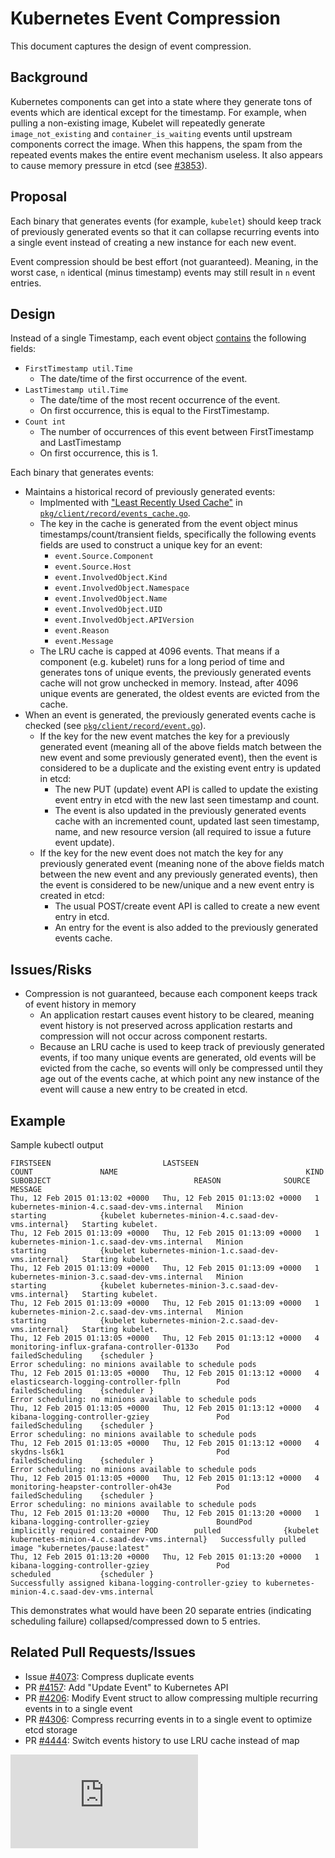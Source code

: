 # Kubernetes Event Compression

This document captures the design of event compression.


## Background

Kubernetes components can get into a state where they generate tons of events which are identical except for the timestamp. For example, when pulling a non-existing image, Kubelet will repeatedly generate ```image_not_existing``` and ```container_is_waiting``` events until upstream components correct the image. When this happens, the spam from the repeated events makes the entire event mechanism useless. It also appears to cause memory pressure in etcd (see [#3853](https://github.com/GoogleCloudPlatform/kubernetes/issues/3853)).

## Proposal
Each binary that generates events (for example, ```kubelet```) should keep track of previously generated events so that it can collapse recurring events into a single event instead of creating a new instance for each new event.

Event compression should be best effort (not guaranteed). Meaning, in the worst case, ```n``` identical (minus timestamp) events may still result in ```n``` event entries.

## Design
Instead of a single Timestamp, each event object [contains](https://github.com/GoogleCloudPlatform/kubernetes/blob/master/pkg/api/types.go#L1111) the following fields:
 * ```FirstTimestamp util.Time```
   * The date/time of the first occurrence of the event.
 * ```LastTimestamp util.Time```
   * The date/time of the most recent occurrence of the event.
   * On first occurrence, this is equal to the FirstTimestamp.
 * ```Count int```
   * The number of occurrences of this event between FirstTimestamp and LastTimestamp
   * On first occurrence, this is 1.

Each binary that generates events:
 * Maintains a historical record of previously generated events:
   * Implmented with ["Least Recently Used Cache"](https://github.com/golang/groupcache/blob/master/lru/lru.go) in [```pkg/client/record/events_cache.go```](https://github.com/GoogleCloudPlatform/kubernetes/tree/master/pkg/client/record/events_cache.go).
   * The key in the cache is generated from the event object minus timestamps/count/transient fields, specifically the following events fields are used to construct a unique key for an event:
     * ```event.Source.Component```
     * ```event.Source.Host```
     * ```event.InvolvedObject.Kind```
     * ```event.InvolvedObject.Namespace```
     * ```event.InvolvedObject.Name```
     * ```event.InvolvedObject.UID```
     * ```event.InvolvedObject.APIVersion```
     * ```event.Reason```
     * ```event.Message```
   * The LRU cache is capped at 4096 events. That means if a component (e.g. kubelet) runs for a long period of time and generates tons of unique events, the previously generated events cache will not grow unchecked in memory. Instead, after 4096 unique events are generated, the oldest events are evicted from the cache.
 * When an event is generated, the previously generated events cache is checked (see [```pkg/client/record/event.go```](https://github.com/GoogleCloudPlatform/kubernetes/blob/master/pkg/client/record/event.go)).
   * If the key for the new event matches the key for a previously generated event (meaning all of the above fields match between the new event and some previously generated event), then the event is considered to be a duplicate and the existing event entry is updated in etcd:
     * The new PUT (update) event API is called to update the existing event entry in etcd with the new last seen timestamp and count.
     * The event is also updated in the previously generated events cache with an incremented count, updated last seen timestamp, name, and new resource version (all required to issue a future event update).
   * If the key for the new event does not match the key for any previously generated event (meaning none of the above fields match between the new event and any previously generated events), then the event is considered to be new/unique and a new event entry is created in etcd:
     * The usual POST/create event API is called to create a new event entry in etcd.
     * An entry for the event is also added to the previously generated events cache.

## Issues/Risks
 * Compression is not guaranteed, because each component keeps track of event history in memory
   * An application restart causes event history to be cleared, meaning event history is not preserved across application restarts and compression will not occur across component restarts.
   * Because an LRU cache is used to keep track of previously generated events, if too many unique events are generated, old events will be evicted from the cache, so events will only be compressed until they age out of the events cache, at which point any new instance of the event will cause a new entry to be created in etcd.

## Example
Sample kubectl output
```
FIRSTSEEN                         LASTSEEN                          COUNT               NAME                                          KIND                SUBOBJECT                                REASON              SOURCE                                                  MESSAGE
Thu, 12 Feb 2015 01:13:02 +0000   Thu, 12 Feb 2015 01:13:02 +0000   1                   kubernetes-minion-4.c.saad-dev-vms.internal   Minion                                                       starting            {kubelet kubernetes-minion-4.c.saad-dev-vms.internal}   Starting kubelet.
Thu, 12 Feb 2015 01:13:09 +0000   Thu, 12 Feb 2015 01:13:09 +0000   1                   kubernetes-minion-1.c.saad-dev-vms.internal   Minion                                                       starting            {kubelet kubernetes-minion-1.c.saad-dev-vms.internal}   Starting kubelet.
Thu, 12 Feb 2015 01:13:09 +0000   Thu, 12 Feb 2015 01:13:09 +0000   1                   kubernetes-minion-3.c.saad-dev-vms.internal   Minion                                                       starting            {kubelet kubernetes-minion-3.c.saad-dev-vms.internal}   Starting kubelet.
Thu, 12 Feb 2015 01:13:09 +0000   Thu, 12 Feb 2015 01:13:09 +0000   1                   kubernetes-minion-2.c.saad-dev-vms.internal   Minion                                                       starting            {kubelet kubernetes-minion-2.c.saad-dev-vms.internal}   Starting kubelet.
Thu, 12 Feb 2015 01:13:05 +0000   Thu, 12 Feb 2015 01:13:12 +0000   4                   monitoring-influx-grafana-controller-0133o    Pod                                                          failedScheduling    {scheduler }                                            Error scheduling: no minions available to schedule pods
Thu, 12 Feb 2015 01:13:05 +0000   Thu, 12 Feb 2015 01:13:12 +0000   4                   elasticsearch-logging-controller-fplln        Pod                                                          failedScheduling    {scheduler }                                            Error scheduling: no minions available to schedule pods
Thu, 12 Feb 2015 01:13:05 +0000   Thu, 12 Feb 2015 01:13:12 +0000   4                   kibana-logging-controller-gziey               Pod                                                          failedScheduling    {scheduler }                                            Error scheduling: no minions available to schedule pods
Thu, 12 Feb 2015 01:13:05 +0000   Thu, 12 Feb 2015 01:13:12 +0000   4                   skydns-ls6k1                                  Pod                                                          failedScheduling    {scheduler }                                            Error scheduling: no minions available to schedule pods
Thu, 12 Feb 2015 01:13:05 +0000   Thu, 12 Feb 2015 01:13:12 +0000   4                   monitoring-heapster-controller-oh43e          Pod                                                          failedScheduling    {scheduler }                                            Error scheduling: no minions available to schedule pods
Thu, 12 Feb 2015 01:13:20 +0000   Thu, 12 Feb 2015 01:13:20 +0000   1                   kibana-logging-controller-gziey               BoundPod            implicitly required container POD        pulled              {kubelet kubernetes-minion-4.c.saad-dev-vms.internal}   Successfully pulled image "kubernetes/pause:latest"
Thu, 12 Feb 2015 01:13:20 +0000   Thu, 12 Feb 2015 01:13:20 +0000   1                   kibana-logging-controller-gziey               Pod                                                          scheduled           {scheduler }                                            Successfully assigned kibana-logging-controller-gziey to kubernetes-minion-4.c.saad-dev-vms.internal

```

This demonstrates what would have been 20 separate entries (indicating scheduling failure) collapsed/compressed down to 5 entries.

## Related Pull Requests/Issues
 * Issue [#4073](https://github.com/GoogleCloudPlatform/kubernetes/issues/4073): Compress duplicate events
 * PR [#4157](https://github.com/GoogleCloudPlatform/kubernetes/issues/4157): Add "Update Event" to Kubernetes API
 * PR [#4206](https://github.com/GoogleCloudPlatform/kubernetes/issues/4206): Modify Event struct to allow compressing multiple recurring events in to a single event
 * PR [#4306](https://github.com/GoogleCloudPlatform/kubernetes/issues/4306): Compress recurring events in to a single event to optimize etcd storage
 * PR [#4444](https://github.com/GoogleCloudPlatform/kubernetes/pull/4444): Switch events history to use LRU cache instead of map


[![Analytics](https://kubernetes-site.appspot.com/UA-36037335-10/GitHub/docs/design/event_compression.md?pixel)]()
